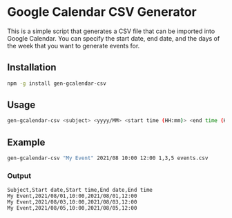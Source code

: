 # Google Calendar CSV Generator

This is a simple script that generates a CSV file that can be imported into Google Calendar.
You can specify the start date, end date, and the days of the week that you want to generate events for.

## Installation

```bash
npm -g install gen-gcalendar-csv
```

## Usage

```bash
gen-gcalendar-csv <subject> <yyyy/MM> <start time (HH:mm)> <end time (HH:mm)> <days (dd,dd,...)> <output file>
```

## Example

```bash
gen-gcalendar-csv "My Event" 2021/08 10:00 12:00 1,3,5 events.csv
```

### Output

```csv
Subject,Start date,Start time,End date,End time
My Event,2021/08/01,10:00,2021/08/01,12:00
My Event,2021/08/03,10:00,2021/08/03,12:00
My Event,2021/08/05,10:00,2021/08/05,12:00
```